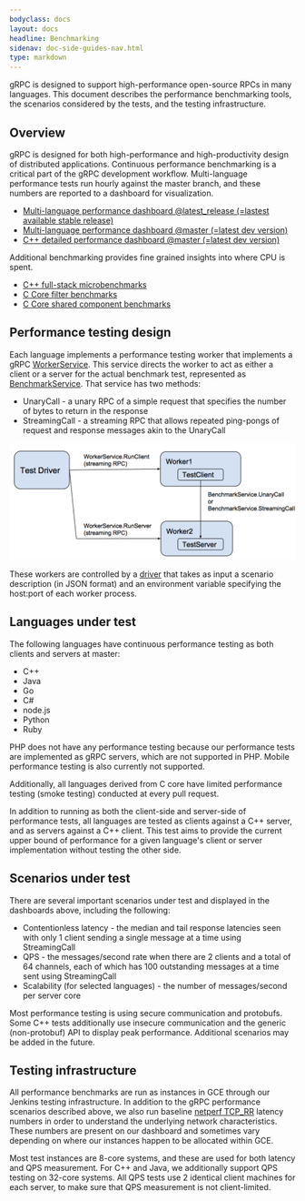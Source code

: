 ```yaml
---
bodyclass: docs
layout: docs
headline: Benchmarking
sidenav: doc-side-guides-nav.html
type: markdown
---
```

<p class="lead">gRPC is designed to support high-performance
open-source RPCs in many languages. This document describes the
performance benchmarking tools, the scenarios considered by the tests,
and the testing infrastructure.</p>

<div id="toc"></div>

<a name="Overview"></a>

## Overview

gRPC is designed for both high-performance and high-productivity
design of distributed applications. Continuous performance
benchmarking is a critical part of the gRPC development
workflow. Multi-language performance tests run hourly against
the master branch, and these numbers are reported to a dashboard for
visualization.

  * [Multi-language performance dashboard @latest_release (=lastest available stable release)](http://performance-dot-grpc-testing.appspot.com/explore?dashboard=5636470266134528) 
  * [Multi-language performance dashboard @master (=latest dev version)](https://performance-dot-grpc-testing.appspot.com/explore?dashboard=5652536396611584)
  * [C++ detailed performance dashboard @master (=latest dev version)](https://performance-dot-grpc-testing.appspot.com/explore?dashboard=5632763172487168)

Additional benchmarking provides fine grained insights into where
CPU is spent.

  * [C++ full-stack microbenchmarks](https://performance-dot-grpc-testing.appspot.com/explore?dashboard=5684961520648192)
  * [C Core filter benchmarks](https://performance-dot-grpc-testing.appspot.com/explore?dashboard=5740240702537728)
  * [C Core shared component benchmarks](https://performance-dot-grpc-testing.appspot.com/explore?dashboard=5641826627223552&container=789696829&widget=512792852)

## Performance testing design

Each language implements a performance testing worker that implements
a gRPC
[WorkerService](https://github.com/grpc/grpc/blob/master/src/proto/grpc/testing/services.proto). This
service directs the worker to act as either a client or a server for
the actual benchmark test, represented as
[BenchmarkService](https://github.com/grpc/grpc/blob/master/src/proto/grpc/testing/services.proto). That
service has two methods:

  * UnaryCall - a unary RPC of a simple request that specifies the number of bytes to return in the response
  * StreamingCall - a streaming RPC that allows repeated ping-pongs of request and response messages akin to the UnaryCall

![gRPC performance testing worker diagram](testing_framework.png)

These workers are controlled by a
[driver](https://github.com/grpc/grpc/blob/master/test/cpp/qps/qps_json_driver.cc)
that takes as input a scenario description (in JSON format) and an
environment variable specifying the host:port of each worker process.


<a name="Languages under test"></a>

## Languages under test

The following languages have continuous performance testing as both
clients and servers at master:

  * C++
  * Java
  * Go
  * C#
  * node.js
  * Python
  * Ruby

PHP does not have any performance testing because our performance
tests are implemented as gRPC servers, which are not supported in
PHP. Mobile performance testing is also currently not supported.

Additionally, all languages derived from C core have limited
performance testing (smoke testing) conducted at every pull request.

In addition to running as both the client-side and server-side of
performance tests, all languages are tested as clients against a C++
server, and as servers against a C++ client. This test aims to provide
the current upper bound of performance for a given language's client or
server implementation without testing the other side.

<a name="Scenarios under test"></a>

## Scenarios under test

There are several important scenarios under test and displayed in the dashboards
above, including the following:

   * Contentionless latency - the median and tail response latencies seen with only 1 client sending a single message at a time using StreamingCall
   * QPS - the messages/second rate when there are 2 clients and a total of 64 channels, each of which has 100 outstanding messages at a time sent using StreamingCall
   * Scalability (for selected languages) - the number of messages/second per server core

Most performance testing is using secure communication and
protobufs. Some C++ tests additionally use insecure communication and
the generic (non-protobuf) API to display peak performance. Additional
scenarios may be added in the future.

<a name="Testing infrastructure"></a>

## Testing infrastructure

All performance benchmarks are run as instances in GCE through our
Jenkins testing infrastructure. In addition to the gRPC performance
scenarios described above, we also run baseline [netperf
TCP_RR](http://www.netperf.org) latency numbers in order to understand
the underlying network characteristics. These numbers are present on
our dashboard and sometimes vary depending on where our instances
happen to be allocated within GCE.

Most test instances are 8-core systems, and these are used for both
latency and QPS measurement. For C++ and Java, we additionally support
QPS testing on 32-core systems. All QPS tests use 2 identical client machines
for each server, to make sure that QPS measurement is not client-limited.


